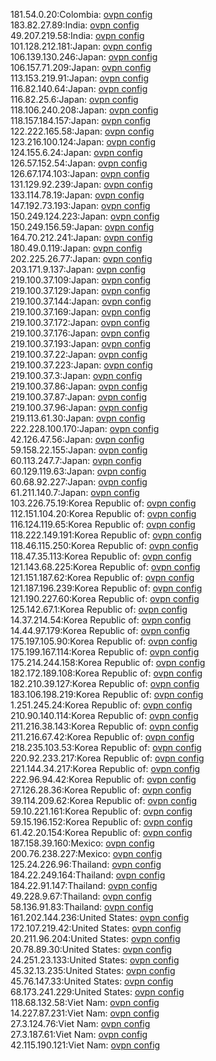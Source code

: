 181.54.0.20:Colombia: [ovpn config](vpn/181_54_0_20.ovpn)  
183.82.27.89:India: [ovpn config](vpn/183_82_27_89.ovpn)  
49.207.219.58:India: [ovpn config](vpn/49_207_219_58.ovpn)  
101.128.212.181:Japan: [ovpn config](vpn/101_128_212_181.ovpn)  
106.139.130.246:Japan: [ovpn config](vpn/106_139_130_246.ovpn)  
106.157.71.209:Japan: [ovpn config](vpn/106_157_71_209.ovpn)  
113.153.219.91:Japan: [ovpn config](vpn/113_153_219_91.ovpn)  
116.82.140.64:Japan: [ovpn config](vpn/116_82_140_64.ovpn)  
116.82.25.6:Japan: [ovpn config](vpn/116_82_25_6.ovpn)  
118.106.240.208:Japan: [ovpn config](vpn/118_106_240_208.ovpn)  
118.157.184.157:Japan: [ovpn config](vpn/118_157_184_157.ovpn)  
122.222.165.58:Japan: [ovpn config](vpn/122_222_165_58.ovpn)  
123.216.100.124:Japan: [ovpn config](vpn/123_216_100_124.ovpn)  
124.155.6.24:Japan: [ovpn config](vpn/124_155_6_24.ovpn)  
126.57.152.54:Japan: [ovpn config](vpn/126_57_152_54.ovpn)  
126.67.174.103:Japan: [ovpn config](vpn/126_67_174_103.ovpn)  
131.129.92.239:Japan: [ovpn config](vpn/131_129_92_239.ovpn)  
133.114.78.19:Japan: [ovpn config](vpn/133_114_78_19.ovpn)  
147.192.73.193:Japan: [ovpn config](vpn/147_192_73_193.ovpn)  
150.249.124.223:Japan: [ovpn config](vpn/150_249_124_223.ovpn)  
150.249.156.59:Japan: [ovpn config](vpn/150_249_156_59.ovpn)  
164.70.212.241:Japan: [ovpn config](vpn/164_70_212_241.ovpn)  
180.49.0.119:Japan: [ovpn config](vpn/180_49_0_119.ovpn)  
202.225.26.77:Japan: [ovpn config](vpn/202_225_26_77.ovpn)  
203.171.9.137:Japan: [ovpn config](vpn/203_171_9_137.ovpn)  
219.100.37.109:Japan: [ovpn config](vpn/219_100_37_109.ovpn)  
219.100.37.129:Japan: [ovpn config](vpn/219_100_37_129.ovpn)  
219.100.37.144:Japan: [ovpn config](vpn/219_100_37_144.ovpn)  
219.100.37.169:Japan: [ovpn config](vpn/219_100_37_169.ovpn)  
219.100.37.172:Japan: [ovpn config](vpn/219_100_37_172.ovpn)  
219.100.37.176:Japan: [ovpn config](vpn/219_100_37_176.ovpn)  
219.100.37.193:Japan: [ovpn config](vpn/219_100_37_193.ovpn)  
219.100.37.22:Japan: [ovpn config](vpn/219_100_37_22.ovpn)  
219.100.37.223:Japan: [ovpn config](vpn/219_100_37_223.ovpn)  
219.100.37.3:Japan: [ovpn config](vpn/219_100_37_3.ovpn)  
219.100.37.86:Japan: [ovpn config](vpn/219_100_37_86.ovpn)  
219.100.37.87:Japan: [ovpn config](vpn/219_100_37_87.ovpn)  
219.100.37.96:Japan: [ovpn config](vpn/219_100_37_96.ovpn)  
219.113.61.30:Japan: [ovpn config](vpn/219_113_61_30.ovpn)  
222.228.100.170:Japan: [ovpn config](vpn/222_228_100_170.ovpn)  
42.126.47.56:Japan: [ovpn config](vpn/42_126_47_56.ovpn)  
59.158.22.155:Japan: [ovpn config](vpn/59_158_22_155.ovpn)  
60.113.247.7:Japan: [ovpn config](vpn/60_113_247_7.ovpn)  
60.129.119.63:Japan: [ovpn config](vpn/60_129_119_63.ovpn)  
60.68.92.227:Japan: [ovpn config](vpn/60_68_92_227.ovpn)  
61.211.140.7:Japan: [ovpn config](vpn/61_211_140_7.ovpn)  
103.226.75.19:Korea Republic of: [ovpn config](vpn/103_226_75_19.ovpn)  
112.151.104.20:Korea Republic of: [ovpn config](vpn/112_151_104_20.ovpn)  
116.124.119.65:Korea Republic of: [ovpn config](vpn/116_124_119_65.ovpn)  
118.222.149.191:Korea Republic of: [ovpn config](vpn/118_222_149_191.ovpn)  
118.46.115.250:Korea Republic of: [ovpn config](vpn/118_46_115_250.ovpn)  
118.47.35.113:Korea Republic of: [ovpn config](vpn/118_47_35_113.ovpn)  
121.143.68.225:Korea Republic of: [ovpn config](vpn/121_143_68_225.ovpn)  
121.151.187.62:Korea Republic of: [ovpn config](vpn/121_151_187_62.ovpn)  
121.187.196.239:Korea Republic of: [ovpn config](vpn/121_187_196_239.ovpn)  
121.190.227.60:Korea Republic of: [ovpn config](vpn/121_190_227_60.ovpn)  
125.142.67.1:Korea Republic of: [ovpn config](vpn/125_142_67_1.ovpn)  
14.37.214.54:Korea Republic of: [ovpn config](vpn/14_37_214_54.ovpn)  
14.44.97.179:Korea Republic of: [ovpn config](vpn/14_44_97_179.ovpn)  
175.197.105.90:Korea Republic of: [ovpn config](vpn/175_197_105_90.ovpn)  
175.199.167.114:Korea Republic of: [ovpn config](vpn/175_199_167_114.ovpn)  
175.214.244.158:Korea Republic of: [ovpn config](vpn/175_214_244_158.ovpn)  
182.172.189.108:Korea Republic of: [ovpn config](vpn/182_172_189_108.ovpn)  
182.210.39.127:Korea Republic of: [ovpn config](vpn/182_210_39_127.ovpn)  
183.106.198.219:Korea Republic of: [ovpn config](vpn/183_106_198_219.ovpn)  
1.251.245.24:Korea Republic of: [ovpn config](vpn/1_251_245_24.ovpn)  
210.90.140.114:Korea Republic of: [ovpn config](vpn/210_90_140_114.ovpn)  
211.216.38.143:Korea Republic of: [ovpn config](vpn/211_216_38_143.ovpn)  
211.216.67.42:Korea Republic of: [ovpn config](vpn/211_216_67_42.ovpn)  
218.235.103.53:Korea Republic of: [ovpn config](vpn/218_235_103_53.ovpn)  
220.92.233.217:Korea Republic of: [ovpn config](vpn/220_92_233_217.ovpn)  
221.144.34.217:Korea Republic of: [ovpn config](vpn/221_144_34_217.ovpn)  
222.96.94.42:Korea Republic of: [ovpn config](vpn/222_96_94_42.ovpn)  
27.126.28.36:Korea Republic of: [ovpn config](vpn/27_126_28_36.ovpn)  
39.114.209.62:Korea Republic of: [ovpn config](vpn/39_114_209_62.ovpn)  
59.10.221.161:Korea Republic of: [ovpn config](vpn/59_10_221_161.ovpn)  
59.15.196.152:Korea Republic of: [ovpn config](vpn/59_15_196_152.ovpn)  
61.42.20.154:Korea Republic of: [ovpn config](vpn/61_42_20_154.ovpn)  
187.158.39.160:Mexico: [ovpn config](vpn/187_158_39_160.ovpn)  
200.76.238.227:Mexico: [ovpn config](vpn/200_76_238_227.ovpn)  
125.24.226.96:Thailand: [ovpn config](vpn/125_24_226_96.ovpn)  
184.22.249.164:Thailand: [ovpn config](vpn/184_22_249_164.ovpn)  
184.22.91.147:Thailand: [ovpn config](vpn/184_22_91_147.ovpn)  
49.228.9.67:Thailand: [ovpn config](vpn/49_228_9_67.ovpn)  
58.136.91.83:Thailand: [ovpn config](vpn/58_136_91_83.ovpn)  
161.202.144.236:United States: [ovpn config](vpn/161_202_144_236.ovpn)  
172.107.219.42:United States: [ovpn config](vpn/172_107_219_42.ovpn)  
20.211.96.204:United States: [ovpn config](vpn/20_211_96_204.ovpn)  
20.78.89.30:United States: [ovpn config](vpn/20_78_89_30.ovpn)  
24.251.23.133:United States: [ovpn config](vpn/24_251_23_133.ovpn)  
45.32.13.235:United States: [ovpn config](vpn/45_32_13_235.ovpn)  
45.76.147.33:United States: [ovpn config](vpn/45_76_147_33.ovpn)  
68.173.241.229:United States: [ovpn config](vpn/68_173_241_229.ovpn)  
118.68.132.58:Viet Nam: [ovpn config](vpn/118_68_132_58.ovpn)  
14.227.87.231:Viet Nam: [ovpn config](vpn/14_227_87_231.ovpn)  
27.3.124.76:Viet Nam: [ovpn config](vpn/27_3_124_76.ovpn)  
27.3.187.61:Viet Nam: [ovpn config](vpn/27_3_187_61.ovpn)  
42.115.190.121:Viet Nam: [ovpn config](vpn/42_115_190_121.ovpn)  
